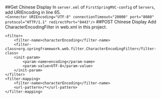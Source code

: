 ##Get Chinese Display
In `server.xml` of `FirstSpringMVC-config` of `Servers`, add URIEncoding in line 65.  
`
<Connector URIEncoding="UTF-8" connectionTimeout="20000" port="8080" protocol="HTTP/1.1" redirectPort="8443"/>
`
##POST Chinese Display
Add CharacterEncodingFilter in web.xml in this project.
```
<filter>
	<filter-name>characterEncoding</filter-name>
	<filter-class>org.springframework.web.filter.CharacterEncodingFilter</filter-class>
	<init-param>
		<param-name>encoding</param-name>
		<param-value>UTF-8</param-value>
	</init-param>
</filter>
<filter-mapping>
	<filter-name>characterEncoding</filter-name>
	<url-pattern>/*</url-pattern>
</filter-mapping>
```